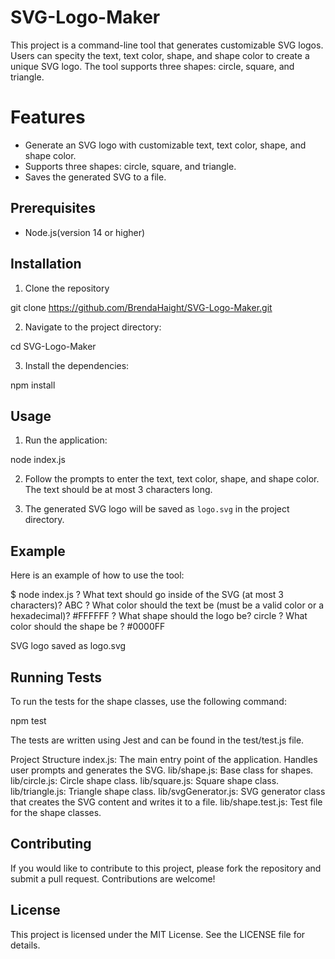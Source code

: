 # SVG-Logo-Maker

This project is a command-line tool that generates customizable SVG logos. Users can specity the text, text color, shape, and shape color to create a unique SVG logo. The tool supports three shapes: circle, square, and triangle.

# Features

- Generate an SVG logo with customizable text, text color, shape, and shape color.
- Supports three shapes: circle, square, and triangle.
- Saves the generated SVG to a file.

## Prerequisites

- Node.js(version 14 or higher)

## Installation

1. Clone the repository

git clone https://github.com/BrendaHaight/SVG-Logo-Maker.git

2. Navigate to the project directory:

cd SVG-Logo-Maker

3. Install the dependencies:

npm install

## Usage

1. Run the application:

node index.js

2. Follow the prompts to enter the text, text color, shape, and shape color. The text should be at most 3 characters long.

3. The generated SVG logo will be saved as `logo.svg` in the project directory.

## Example

Here is an example of how to use the tool:

$ node index.js
? What text should go inside of the SVG (at most 3 characters)? ABC
? What color should the text be (must be a valid color or a hexadecimal)? #FFFFFF
? What shape should the logo be? circle
? What color should the shape be ? #0000FF

SVG logo saved as logo.svg

## Running Tests

To run the tests for the shape classes, use the following command:

npm test

The tests are written using Jest and can be found in the test/test.js file.

Project Structure
index.js: The main entry point of the application. Handles user prompts and generates the SVG.
lib/shape.js: Base class for shapes.
lib/circle.js: Circle shape class.
lib/square.js: Square shape class.
lib/triangle.js: Triangle shape class.
lib/svgGenerator.js: SVG generator class that creates the SVG content and writes it to a file.
lib/shape.test.js: Test file for the shape classes.

## Contributing

If you would like to contribute to this project, please fork the repository and submit a pull request. Contributions are welcome!

## License

This project is licensed under the MIT License. See the LICENSE file for details.
